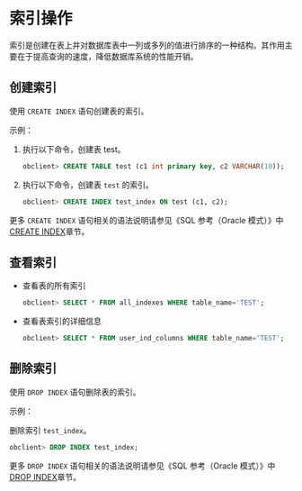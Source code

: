 # 索引操作

索引是创建在表上并对数据库表中一列或多列的值进行排序的一种结构。其作用主要在于提高查询的速度，降低数据库系统的性能开销。

## 创建索引

使用 `CREATE INDEX` 语句创建表的索引。

示例：

1. 执行以下命令，创建表 test。

   ```sql
   obclient> CREATE TABLE test (c1 int primary key, c2 VARCHAR(10));
   ```

2. 执行以下命令，创建表 `test` 的索引。

   ```sql
   obclient> CREATE INDEX test_index ON test (c1, c2);
   ```

更多 `CREATE INDEX` 语句相关的语法说明请参见《SQL 参考（Oracle 模式）》中 [CREATE INDEX](../../11.sql-reference-oracle-mode/9.sql-statement-1/1.DDL-1/16.create-index-1.md)章节。

## 查看索引

* 查看表的所有索引

  ```sql
  obclient> SELECT * FROM all_indexes WHERE table_name='TEST';
  ```

* 查看表索引的详细信息

  ```sql
  obclient> SELECT * FROM user_ind_columns WHERE table_name='TEST';
  ```

## 删除索引

使用 `DROP INDEX` 语句删除表的索引。

示例：

删除索引 `test_index`。

```sql
obclient> DROP INDEX test_index;
```

更多 `DROP INDEX` 语句相关的语法说明请参见《SQL 参考（Oracle 模式）》中 [DROP INDEX](../../11.sql-reference-oracle-mode/9.sql-statement-1/1.DDL-1/32.drop-index-1.md)章节。
